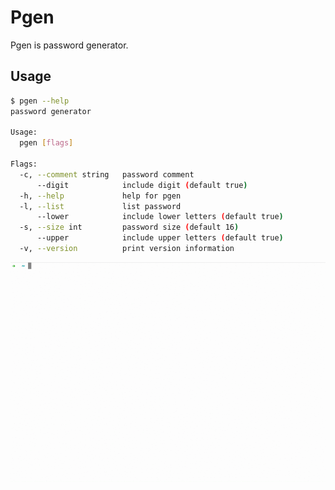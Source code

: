 # Pgen

Pgen is password generator.

## Usage

```bash
$ pgen --help
password generator

Usage:
  pgen [flags]

Flags:
  -c, --comment string   password comment
      --digit            include digit (default true)
  -h, --help             help for pgen
  -l, --list             list password
      --lower            include lower letters (default true)
  -s, --size int         password size (default 16)
      --upper            include upper letters (default true)
  -v, --version          print version information
```

![password generator](demo.gif)
